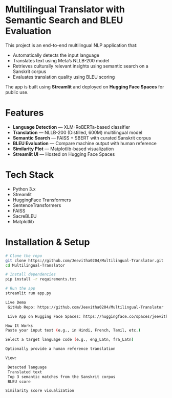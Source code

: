# Multilingual Translator with Semantic Search and BLEU Evaluation

This project is an end-to-end multilingual NLP application that:
- Automatically detects the input language
- Translates text using Meta’s NLLB-200 model
- Retrieves culturally relevant insights using semantic search on a Sanskrit corpus
- Evaluates translation quality using BLEU scoring

The app is built using **Streamlit** and deployed on **Hugging Face Spaces** for public use.

# Features

-  **Language Detection** — XLM-RoBERTa-based classifier
-  **Translation** — NLLB-200 (Distilled, 600M) multilingual model
-  **Semantic Search** — FAISS + SBERT with curated Sanskrit corpus
-  **BLEU Evaluation** — Compare machine output with human reference
-  **Similarity Plot** — Matplotlib-based visualization
-  **Streamlit UI** — Hosted on Hugging Face Spaces

# Tech Stack

- Python 3.x  
- Streamlit  
- HuggingFace Transformers  
- SentenceTransformers  
- FAISS  
- SacreBLEU  
- Matplotlib  

# Installation & Setup

```bash
# Clone the repo
git clone https://github.com/Jeevitha0204/Multilingual-Translator.git
cd Multilingual-Translator

# Install dependencies
pip install -r requirements.txt

# Run the app
streamlit run app.py

Live Demo
 GitHub Repo: https://github.com/Jeevitha0204/Multilingual-Translator

 Live App on Hugging Face Spaces: https://huggingface.co/spaces/jeevitha-app/Multilingual-Translator-App

How It Works
Paste your input text (e.g., in Hindi, French, Tamil, etc.)

Select a target language code (e.g., eng_Latn, fra_Latn)

Optionally provide a human reference translation

View:

 Detected language
 Translated text
 Top 3 semantic matches from the Sanskrit corpus
 BLEU score

Similarity score visualization
